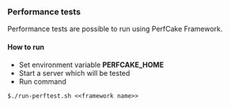 ### Performance tests
Performance tests are possible to run using PerfCake Framework.

#### How to run
- Set environment variable **PERFCAKE_HOME**
- Start a server which will be tested
- Run command

`$./run-perftest.sh <<framework name>>`
